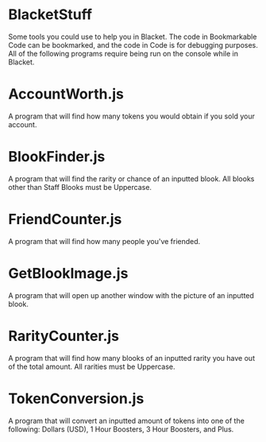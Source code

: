 # BlacketStuff
Some tools you could use to help you in Blacket. The code in Bookmarkable Code can be bookmarked, and the code in Code is for debugging purposes. All of the following programs require being run on the console while in Blacket.

# AccountWorth.js
A program that will find how many tokens you would obtain if you sold your account.

# BlookFinder.js
A program that will find the rarity or chance of an inputted blook. All blooks other than Staff Blooks must be Uppercase.

# FriendCounter.js
A program that will find how many people you've friended.

# GetBlookImage.js
A program that will open up another window with the picture of an inputted blook.

# RarityCounter.js
A program that will find how many blooks of an inputted rarity you have out of the total amount. All rarities must be Uppercase.

# TokenConversion.js
A program that will convert an inputted amount of tokens into one of the following: Dollars (USD), 1 Hour Boosters, 3 Hour Boosters, and Plus.
